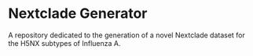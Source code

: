 # Nextclade Generator 
A repository dedicated to the generation of a novel Nextclade dataset for the H5NX subtypes of Influenza A.

